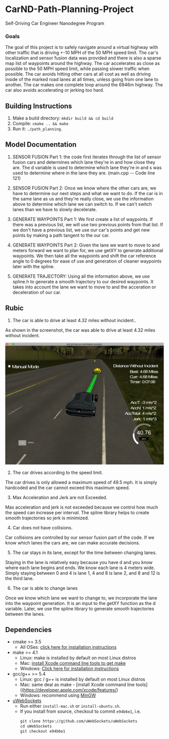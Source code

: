 # CarND-Path-Planning-Project
Self-Driving Car Engineer Nanodegree Program
   
### Goals
The goal of this project is to safely navigate around a virtual highway with other traffic that is driving +-10 MPH of the 50 MPH speed limit. The car's localization and sensor fusion data was provided and there is also a sparse map list of waypoints around the highway. The car accelerates as close as possible to the 50 MPH speed limit, while passing slower traffic when possible. The car avoids hitting other cars at all cost as well as driving inside of the marked road lanes at all times, unless going from one lane to another. The car makes one complete loop around the 6946m highway. The car also avoids accelerating or jerking too hard.

## Building Instructions

1. Make a build directory: `mkdir build && cd build`
2. Compile: `cmake .. && make`
3. Run it: `./path_planning`.

## Model Documentation

1. SENSOR FUSION Part 1: the code first iterates through the list of sensor fusion cars and determines which lane they're in and how close they are. The d variable is used to determine which lane they're in and s was used to determine where in the lane they are. (main.cpp -- Code line 121)

2. SENSOR FUSION Part 2: Once we know where the other cars are, we have to determine our next steps and what we want to do. 
If the car is in the same lane as us and they're really close, we use the information above to determine which lane we can switch to. If we can't switch lanes than we have to slowly decelerate. 

3. GENERATE WAYPOINTS Part 1: We first create a list of waypoints. If there was a previous list, we will use two previous points from that list. If we don't have a previous list, we use our car's points and get new points by making a path tangent to the our car.

4. GENERATE WAYPOINTS Part 2: Given the lane we want to move to and meters forward we want to plan for, we use getXY to generate additional waypoints. We then take all the waypoints and shift the car reference angle to 0 degrees for ease of use and generation of cleaner waypoints later with the spline.

5. GENERATE TRAJECTORY: Using all the information above, we use spline.h to generate a smooth trajectory to our desired waypoints. It takes into account the lane we want to move to and the acceration or deceleration of our car.

## Rubic

1. The car is able to drive at least 4.32 miles without incident..

As shown in the screenshot, the car was able to drive at least 4.32 miles without incident.

![](https://github.com/elok/CarND-Path-Planning-Project/blob/master/src/screenshot.png)

2. The car drives according to the speed limit.

The car drives is only allowed a maximum speed of 49.5 mph. It is simply hardcoded and the car cannot exceed this maximum speed. 

3. Max Acceleration and Jerk are not Exceeded.

Max acceleration and jerk is not exceeded because we control how much the speed can increase per interval. The spline library helps to create smooth trajectories so jerk is minimized. 

4. Car does not have collisions.

Car collisions are controlled by our sensor fusion part of the code. If we know which lanes the cars are, we can make accurate decisions. 

5. The car stays in its lane, except for the time between changing lanes.

Staying in the lane is relatively easy because you have d and you know where each lane begins and ends. We know each lane is 4 meters wide. Simply staying between 0 and 4 is lane 1, 4 and 8 is lane 2, and 8 and 12 is the third lane.

6. The car is able to change lanes

Once we know which lane we want to change to, we incorporate the lane into the waypoint generation. It is an input to the getXY function as the d variable. Later, we use the spline library to generate smooth trajectories between the lanes.

## Dependencies

* cmake >= 3.5
  * All OSes: [click here for installation instructions](https://cmake.org/install/)
* make >= 4.1
  * Linux: make is installed by default on most Linux distros
  * Mac: [install Xcode command line tools to get make](https://developer.apple.com/xcode/features/)
  * Windows: [Click here for installation instructions](http://gnuwin32.sourceforge.net/packages/make.htm)
* gcc/g++ >= 5.4
  * Linux: gcc / g++ is installed by default on most Linux distros
  * Mac: same deal as make - [install Xcode command line tools]((https://developer.apple.com/xcode/features/)
  * Windows: recommend using [MinGW](http://www.mingw.org/)
* [uWebSockets](https://github.com/uWebSockets/uWebSockets)
  * Run either `install-mac.sh` or `install-ubuntu.sh`.
  * If you install from source, checkout to commit `e94b6e1`, i.e.
    ```
    git clone https://github.com/uWebSockets/uWebSockets 
    cd uWebSockets
    git checkout e94b6e1
    ```
